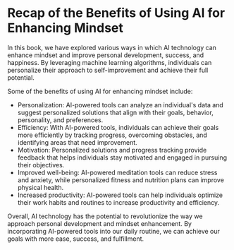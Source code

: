Recap of the Benefits of Using AI for Enhancing Mindset
===================================================================

In this book, we have explored various ways in which AI technology can enhance mindset and improve personal development, success, and happiness. By leveraging machine learning algorithms, individuals can personalize their approach to self-improvement and achieve their full potential.

Some of the benefits of using AI for enhancing mindset include:

* Personalization: AI-powered tools can analyze an individual's data and suggest personalized solutions that align with their goals, behavior, personality, and preferences.
* Efficiency: With AI-powered tools, individuals can achieve their goals more efficiently by tracking progress, overcoming obstacles, and identifying areas that need improvement.
* Motivation: Personalized solutions and progress tracking provide feedback that helps individuals stay motivated and engaged in pursuing their objectives.
* Improved well-being: AI-powered meditation tools can reduce stress and anxiety, while personalized fitness and nutrition plans can improve physical health.
* Increased productivity: AI-powered tools can help individuals optimize their work habits and routines to increase productivity and efficiency.

Overall, AI technology has the potential to revolutionize the way we approach personal development and mindset enhancement. By incorporating AI-powered tools into our daily routine, we can achieve our goals with more ease, success, and fulfillment.
